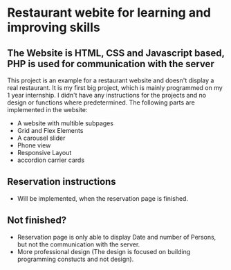 # Restaurant webite for learning and improving skills

## The Website is HTML, CSS and Javascript based, PHP is used for communication with the server

This project is an example for a restaurant website and doesn't display a real restaurant. It is my first big project, which is mainly programmed on my 1 year internship. I didn't have any instructions for the projects and no design or functions where predetermined. The following parts are implemented in the website:

- A website with multible subpages
- Grid and Flex Elements
- A carousel slider
- Phone view
- Responsive Layout
- accordion carrier cards

## Reservation instructions

- Will be implemented, when the reservation page is finished.

## Not finished?

- Reservation page is only able to display Date and number of Persons, but not the communication with the server.
- More professional design (The design is focused on building programming constucts and not design).
